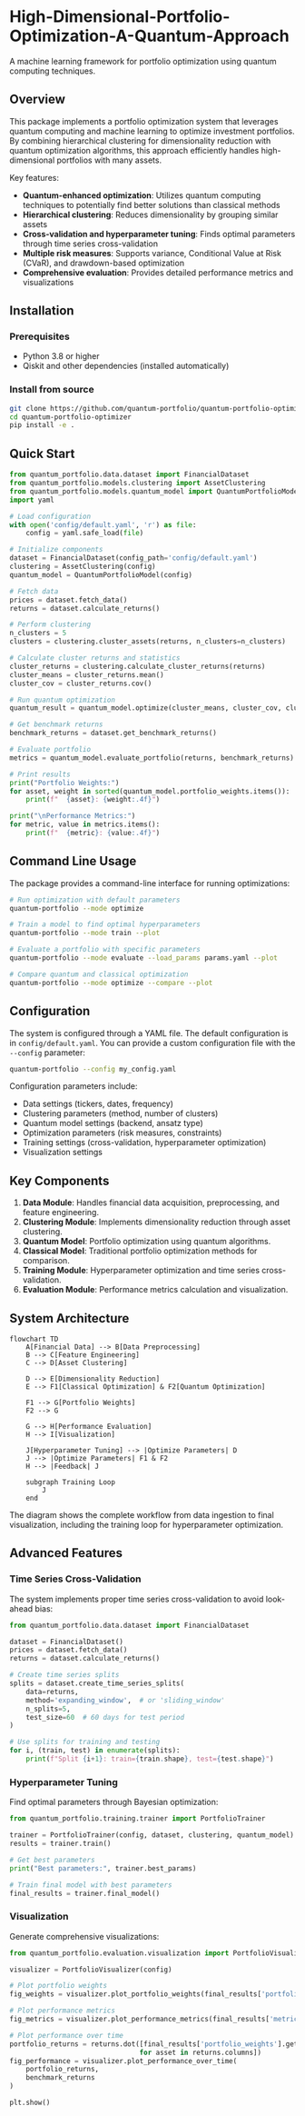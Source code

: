 # High-Dimensional-Portfolio-Optimization-A-Quantum-Approach

A machine learning framework for portfolio optimization using quantum computing techniques.

## Overview

This package implements a portfolio optimization system that leverages quantum computing and machine learning to optimize investment portfolios. By combining hierarchical clustering for dimensionality reduction with quantum optimization algorithms, this approach efficiently handles high-dimensional portfolios with many assets.

Key features:

- **Quantum-enhanced optimization**: Utilizes quantum computing techniques to potentially find better solutions than classical methods
- **Hierarchical clustering**: Reduces dimensionality by grouping similar assets
- **Cross-validation and hyperparameter tuning**: Finds optimal parameters through time series cross-validation
- **Multiple risk measures**: Supports variance, Conditional Value at Risk (CVaR), and drawdown-based optimization
- **Comprehensive evaluation**: Provides detailed performance metrics and visualizations

## Installation

### Prerequisites

- Python 3.8 or higher
- Qiskit and other dependencies (installed automatically)

### Install from source

```bash
git clone https://github.com/quantum-portfolio/quantum-portfolio-optimizer.git
cd quantum-portfolio-optimizer
pip install -e .
```

## Quick Start

```python
from quantum_portfolio.data.dataset import FinancialDataset
from quantum_portfolio.models.clustering import AssetClustering
from quantum_portfolio.models.quantum_model import QuantumPortfolioModel
import yaml

# Load configuration
with open('config/default.yaml', 'r') as file:
    config = yaml.safe_load(file)

# Initialize components
dataset = FinancialDataset(config_path='config/default.yaml')
clustering = AssetClustering(config)
quantum_model = QuantumPortfolioModel(config)

# Fetch data
prices = dataset.fetch_data()
returns = dataset.calculate_returns()

# Perform clustering
n_clusters = 5
clusters = clustering.cluster_assets(returns, n_clusters=n_clusters)

# Calculate cluster returns and statistics
cluster_returns = clustering.calculate_cluster_returns(returns)
cluster_means = cluster_returns.mean()
cluster_cov = cluster_returns.cov()

# Run quantum optimization
quantum_result = quantum_model.optimize(cluster_means, cluster_cov, clusters)

# Get benchmark returns
benchmark_returns = dataset.get_benchmark_returns()

# Evaluate portfolio
metrics = quantum_model.evaluate_portfolio(returns, benchmark_returns)

# Print results
print("Portfolio Weights:")
for asset, weight in sorted(quantum_model.portfolio_weights.items()):
    print(f"  {asset}: {weight:.4f}")

print("\nPerformance Metrics:")
for metric, value in metrics.items():
    print(f"  {metric}: {value:.4f}")
```

## Command Line Usage

The package provides a command-line interface for running optimizations:

```bash
# Run optimization with default parameters
quantum-portfolio --mode optimize

# Train a model to find optimal hyperparameters
quantum-portfolio --mode train --plot

# Evaluate a portfolio with specific parameters
quantum-portfolio --mode evaluate --load_params params.yaml --plot

# Compare quantum and classical optimization
quantum-portfolio --mode optimize --compare --plot
```

## Configuration

The system is configured through a YAML file. The default configuration is in `config/default.yaml`. You can provide a custom configuration file with the `--config` parameter:

```bash
quantum-portfolio --config my_config.yaml
```

Configuration parameters include:

- Data settings (tickers, dates, frequency)
- Clustering parameters (method, number of clusters)
- Quantum model settings (backend, ansatz type)
- Optimization parameters (risk measures, constraints)
- Training settings (cross-validation, hyperparameter optimization)
- Visualization settings

## Key Components

1. **Data Module**: Handles financial data acquisition, preprocessing, and feature engineering.
2. **Clustering Module**: Implements dimensionality reduction through asset clustering.
3. **Quantum Model**: Portfolio optimization using quantum algorithms.
4. **Classical Model**: Traditional portfolio optimization methods for comparison.
5. **Training Module**: Hyperparameter optimization and time series cross-validation.
6. **Evaluation Module**: Performance metrics calculation and visualization.

## System Architecture

```mermaid
flowchart TD
    A[Financial Data] --> B[Data Preprocessing]
    B --> C[Feature Engineering]
    C --> D[Asset Clustering]
    
    D --> E[Dimensionality Reduction]
    E --> F1[Classical Optimization] & F2[Quantum Optimization]
    
    F1 --> G[Portfolio Weights]
    F2 --> G
    
    G --> H[Performance Evaluation]
    H --> I[Visualization]
    
    J[Hyperparameter Tuning] --> |Optimize Parameters| D
    J --> |Optimize Parameters| F1 & F2
    H --> |Feedback| J
    
    subgraph Training Loop
        J
    end
```

The diagram shows the complete workflow from data ingestion to final visualization, including the training loop for hyperparameter optimization.

## Advanced Features

### Time Series Cross-Validation

The system implements proper time series cross-validation to avoid look-ahead bias:

```python
from quantum_portfolio.data.dataset import FinancialDataset

dataset = FinancialDataset()
prices = dataset.fetch_data()
returns = dataset.calculate_returns()

# Create time series splits
splits = dataset.create_time_series_splits(
    data=returns,
    method='expanding_window',  # or 'sliding_window'
    n_splits=5,
    test_size=60  # 60 days for test period
)

# Use splits for training and testing
for i, (train, test) in enumerate(splits):
    print(f"Split {i+1}: train={train.shape}, test={test.shape}")
```

### Hyperparameter Tuning

Find optimal parameters through Bayesian optimization:

```python
from quantum_portfolio.training.trainer import PortfolioTrainer

trainer = PortfolioTrainer(config, dataset, clustering, quantum_model)
results = trainer.train()

# Get best parameters
print("Best parameters:", trainer.best_params)

# Train final model with best parameters
final_results = trainer.final_model()
```

### Visualization

Generate comprehensive visualizations:

```python
from quantum_portfolio.evaluation.visualization import PortfolioVisualizer

visualizer = PortfolioVisualizer(config)

# Plot portfolio weights
fig_weights = visualizer.plot_portfolio_weights(final_results['portfolio_weights'])

# Plot performance metrics
fig_metrics = visualizer.plot_performance_metrics(final_results['metrics'])

# Plot performance over time
portfolio_returns = returns.dot([final_results['portfolio_weights'].get(asset, 0) 
                                for asset in returns.columns])
fig_performance = visualizer.plot_performance_over_time(
    portfolio_returns,
    benchmark_returns
)

plt.show()
```



